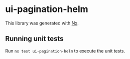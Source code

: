 # ui-pagination-helm

This library was generated with [Nx](https://nx.dev).

## Running unit tests

Run `nx test ui-pagination-helm` to execute the unit tests.
